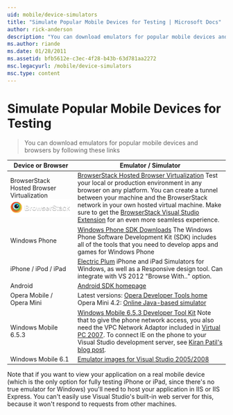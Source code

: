 ```yaml
---
uid: mobile/device-simulators
title: "Simulate Popular Mobile Devices for Testing | Microsoft Docs"
author: rick-anderson
description: "You can download emulators for popular mobile devices and browsers by following these links"
ms.author: riande
ms.date: 01/28/2011
ms.assetid: bfb5612e-c3ec-4f28-b43b-63d781aa2272
msc.legacyurl: /mobile/device-simulators
msc.type: content
---
```

Simulate Popular Mobile Devices for Testing
====================
> You can download emulators for popular mobile devices and browsers by following these links


| Device or Browser | Emulator / Simulator |
| --- | --- |
| BrowserStack Hosted Browser Virtualization ![BrowserStack Hosted Browser Virtualization](device-simulators/_static/image1.png) | [BrowserStack Hosted Browser Virtualization](http://browserstack.com) Test your local or production environment in any browser on any platform. You can create a tunnel between your machine and the BrowserStack network in your own hosted virtual machine. Make sure to get the [BrowserStack Visual Studio Extension](https://visualstudiogallery.msdn.microsoft.com/2dfa32b1-3c47-439d-b1c5-9e28be18b81c) for an even more seamless experience. |
| Windows Phone | [Windows Phone SDK Downloads](https://dev.windowsphone.com/downloadsdk) The Windows Phone Software Development Kit (SDK) includes all of the tools that you need to develop apps and games for Windows Phone |
| iPhone / iPod / iPad | [Electric Plum](http://www.electricplum.com/studio.aspx) iPhone and iPad Simulators for Windows, as well as a Responsive design tool. Can integrate with VS 2012 "Browse With.." option. |
| Android | [Android SDK homepage](https://developer.android.com/sdk) |
| Opera Mobile / Opera Mini | Latest versions: [Opera Developer Tools home](http://www.opera.com/developer/tools/) Opera Mini 4.2: [Online Java-based simulator](http://www.opera.com/mobile/demo/?ver=4) |
| Windows Mobile 6.5.3 | [Windows Mobile 6.5.3 Developer Tool Kit](https://www.microsoft.com/downloads/en/details.aspx?FamilyID=c0213f68-2e01-4e5c-a8b2-35e081dcf1ca&amp;displaylang=en) Note that to give the phone network access, you also need the VPC Network Adaptor included in [Virtual PC 2007](https://www.microsoft.com/downloads/en/details.aspx?FamilyID=04d26402-3199-48a3-afa2-2dc0b40a73b6&amp;DisplayLang=en). To connect IE on the phone to your Visual Studio development server, see [Kiran Patil's blog post](http://kiranpatils.wordpress.com/2009/11/19/access-internetlocal-website-from-your-windows-mobile-device-emulators/). |
| Windows Mobile 6.1 | [Emulator images for Visual Studio 2005/2008](https://www.microsoft.com/downloads/en/details.aspx?FamilyID=3d6f581e-c093-4b15-ab0c-a2ce5bffdb47) |

Note that if you want to view your application on a real mobile device (which is the only option for fully testing iPhone or iPad, since there's no true emulator for Windows) you'll need to host your application in IIS or IIS Express. You can't easily use Visual Studio's built-in web server for this, because it won't respond to requests from other machines.
